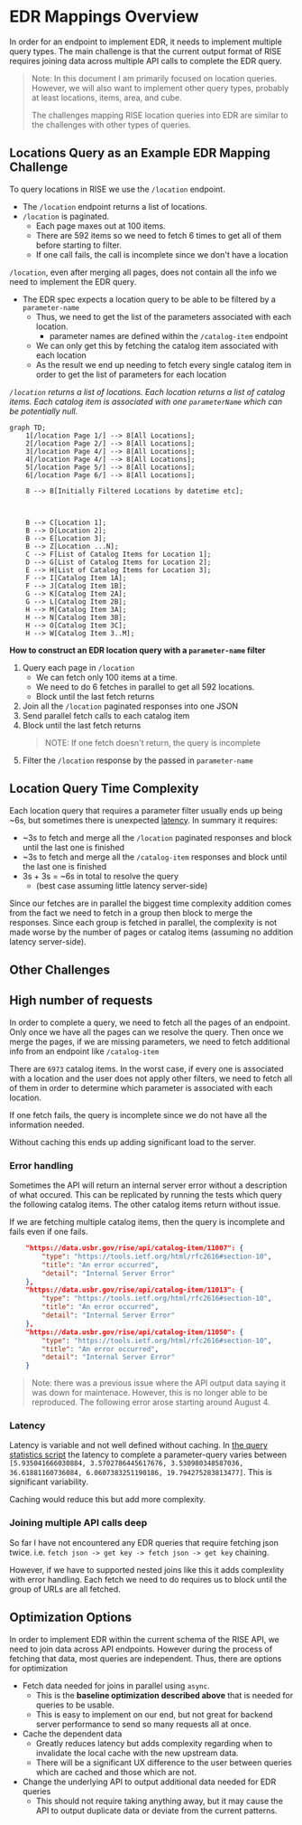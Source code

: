 # EDR Mappings Overview


In order for an endpoint to implement EDR, it needs to implement multiple query types. The main challenge is that the current output format of RISE requires joining data across multiple API calls to complete the EDR query.

> Note: In this document I am primarily focused on location queries. However, we will also want to implement other query types, probably at least locations, items, area, and cube. 
> 
> The challenges mapping RISE location queries into EDR are similar to the challenges with other types of queries. 

## Locations Query as an Example EDR Mapping Challenge

To query locations in RISE we use the `/location` endpoint. 

- The `/location` endpoint returns a list of locations.
- `/location` is paginated. 
    - Each page maxes out at 100 items.
    - There are 592 items so we need to fetch 6 times to get all of them before starting to filter.
    - If one call fails, the call is incomplete since we don't have a location

`/location`, even after merging all pages, does not contain all the info we need to implement the EDR query. 

- The EDR spec expects a location query to be able to be filtered by a `parameter-name` 
    - Thus, we need to get the list of the parameters associated with each location. 
        - parameter names are defined within the `/catalog-item` endpoint
    - We can only get this by fetching the catalog item associated with each location
    - As the result we end up needing to fetch every single catalog item in order to get the list of parameters for each location

_`/location` returns a list of locations. Each location returns a list of catalog items. Each catalog item is associated with one `parameterName` which can be potentially null._

```mermaid
graph TD;
    1[/location Page 1/] --> 8[All Locations];
    2[/location Page 2/] --> 8[All Locations];
    3[/location Page 4/] --> 8[All Locations];
    4[/location Page 4/] --> 8[All Locations];
    5[/location Page 5/] --> 8[All Locations];
    6[/location Page 6/] --> 8[All Locations];

    8 --> B[Initially Filtered Locations by datetime etc];



    B --> C[Location 1];
    B --> D[Location 2];
    B --> E[Location 3];
    B --> Z[Location ...N];
    C --> F[List of Catalog Items for Location 1];
    D --> G[List of Catalog Items for Location 2];
    E --> H[List of Catalog Items for Location 3];
    F --> I[Catalog Item 1A];
    F --> J[Catalog Item 1B];
    G --> K[Catalog Item 2A];
    G --> L[Catalog Item 2B];
    H --> M[Catalog Item 3A];
    H --> N[Catalog Item 3B];
    H --> O[Catalog Item 3C];
    H --> W[Catalog Item 3..M];

```

**How to construct an EDR location query with a `parameter-name` filter**

1. Query each page in `/location`
    - We can fetch only 100 items at a time.
    - We need to do 6 fetches in parallel to get all 592 locations.
    - Block until the last fetch returns
2. Join all the `/location` paginated responses into one JSON
3. Send parallel fetch calls to each catalog item
4. Block until the last fetch returns
    > NOTE: If one fetch doesn't return, the query is incomplete
5. Filter the `/location` response by the passed in `parameter-name`

    
## Location Query Time Complexity

Each location query that requires a parameter filter usually ends up being ~6s, but sometimes there is unexpected [latency](#latency). In summary it requires:

- ~3s to fetch and merge all the `/location` paginated responses and block until the last one is finished
- ~3s to fetch and merge all the `/catalog-item` responses and block until the last one is finished
- 3s + 3s = ~6s in total to resolve the query 
    - (best case assuming little latency server-side)

Since our fetches are in parallel the biggest time complexity addition comes from the fact we need to fetch in a group then block to merge the responses. Since each group is fetched in parallel, the complexity is not made worse by the number of pages or catalog items (assuming no addition latency server-side).

## Other Challenges

## High number of requests

In order to complete a query, we need to fetch all the pages of an endpoint. Only once we have all the pages can we resolve the query. Then once we merge the pages, if we are missing parameters, we need to fetch additional info from an endpoint like `/catalog-item`

There are `6973` catalog items. In the worst case, if every one is associated with a location and the user does not apply other filters, we need to fetch all of them in order to determine which parameter is associated with each location.

If one fetch fails, the query is incomplete since we do not have all the information needed. 

Without caching this ends up adding significant load to the server. 

### Error handling

Sometimes the API will return an internal server error without a description of what occured. This can be replicated by running the tests which query the following catalog items. The other catalog items return without issue.

If we are fetching multiple catalog items, then the query is incomplete and fails even if one fails.

```json
    "https://data.usbr.gov/rise/api/catalog-item/11007": {
        "type": "https://tools.ietf.org/html/rfc2616#section-10",
        "title": "An error occurred",
        "detail": "Internal Server Error"
    },
    "https://data.usbr.gov/rise/api/catalog-item/11013": {
        "type": "https://tools.ietf.org/html/rfc2616#section-10",
        "title": "An error occurred",
        "detail": "Internal Server Error"
    },
    "https://data.usbr.gov/rise/api/catalog-item/11050": {
        "type": "https://tools.ietf.org/html/rfc2616#section-10",
        "title": "An error occurred",
        "detail": "Internal Server Error"
    }
```

> Note: there was a previous issue where the API output data saying it was down for maintenace. However, this is no longer able to be reproduced. The following error arose starting around August 4.

### Latency

Latency is variable and not well defined without caching. In [the query statistics script](./location_query_statistics.py) the latency to complete a parameter-query varies between `[5.935041666030884, 3.5702786445617676, 3.530980348587036, 36.61881160736084, 6.0607383251190186, 19.794275283813477]`. This is significant variability.

Caching would reduce this but add more complexity.

### Joining multiple API calls deep

So far I have not encountered any EDR queries that require fetching json twice. i.e. `fetch json -> get key -> fetch json -> get key` chaining.

However, if we have to supported nested joins like this it adds complexlity with error handling. Each fetch we need to do requires us to block until the group of URLs are all fetched.

## Optimization Options

In order to implement EDR within the current schema of the RISE API, we need to join data across API endpoints. However during the process of fetching that data, most queries are independent.  Thus, there are options for optimization

- Fetch data needed for joins in parallel using `async`. 
    - This is the **baseline optimization described above** that is needed for queries to be usable.
    - This is easy to implement on our end, but not great for backend server performance to send so many requests all at once.
- Cache the dependent data
    - Greatly reduces latency but adds complexity regarding when to invalidate the local cache with the new upstream data.
    - There will be a significant UX difference to the user between queries which are cached and those which are not. 
- Change the underlying API to output additional data needed for EDR queries
    - This should not require taking anything away, but it may cause the API to output duplicate data or deviate from the current patterns. 






